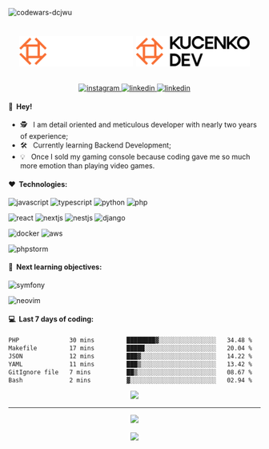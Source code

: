 <p align="left">
  <img src="https://www.codewars.com/users/dcjwu/badges/micro" alt="codewars-dcjwu"/>
</p>

<h1>
  <p align="center">
    <img src="https://raw.githubusercontent.com/dcjwu/kucenko.dev/master/public/logo-dt1.svg#gh-dark-mode-only" width="45%"/>
    <img src="https://raw.githubusercontent.com/dcjwu/kucenko.dev/master/public/logo-wt.svg#gh-light-mode-only" width="45%"/>  
  </p>
</h1>

<p align="center">
    <a href="https://instagram.com/kucenko.life" target="_blank">
        <img src="https://img.shields.io/badge/Instagram-bc2a8d?style=flat-square&logo=Instagram&logoColor=white" alt="instagram">
    </a>
    <a href="https://www.linkedin.com/in/aleksejs-kucenko-b2b605143/" target="_blank">
        <img src="https://img.shields.io/badge/Linkedin-0077b5?style=flat-square&logo=linkedin&logoColor=white" alt="linkedin">
    </a>
    <a href="https://kucenko.dev" target="_blank">
      <img src="https://img.shields.io/badge/Website-f97035?style=flat-square&logo=google-chrome&logoColor=white" alt="linkedin">
    <a/>
</p>

#### 👋 &nbsp;Hey!

- 🕵 &nbsp; I am detail oriented and meticulous developer with nearly two years of experience;
- 🛠 &nbsp; Currently learning Backend Development;
- 💡 &nbsp; Once I sold my gaming console because coding gave me so much more emotion than playing video games.
  
#### ❤️ &nbsp;Technologies:
<p>
  <img src="https://img.shields.io/badge/JavaScript-yellow?style=flat-square&logo=javascript&logoColor=white" alt="javascript">
  <img src="https://img.shields.io/badge/TypeScript-3178c6?style=flat-square&logo=typescript&logoColor=white" alt="typescript">
  <img src="https://img.shields.io/badge/Python-306998?style=flat-square&logo=python&logoColor=white" alt="python">
   <img src="https://img.shields.io/badge/PHP-8993be?style=flat-square&logo=php&logoColor=white" alt="php">
</p>
<p>
   <img src="https://img.shields.io/badge/React-19b0ea?style=flat-square&logo=react&logoColor=white" alt="react">
  <img src="https://img.shields.io/badge/Next.js-000?style=flat-square&logo=next.js&logoColor=white" alt="nextjs">
  <img src="https://img.shields.io/badge/NestJS-E0234E?style=flat-square&logo=nestjs&logoColor=white" alt="nestjs">
  <img src="https://img.shields.io/badge/Django-092e20?style=flat-square&logo=django&logoColor=white" alt="django">
</p>
<p>
  <img src="https://img.shields.io/badge/Docker-0db7ed?style=flat-square&logo=docker&logoColor=white" alt="docker">
  <img src="https://img.shields.io/badge/AWS-ff9900?style=flat-square&logo=amazon-aws&logoColor=white" alt="aws">
</p>
<p>
  <img src="https://img.shields.io/badge/PhpStorm-6B57FF?style=flat-square&logo=phpstorm&logoColor=white" alt="phpstorm">
</p>

#### 🧐&nbsp; Next learning objectives:
<p>
  <img src="https://img.shields.io/badge/Symfony-000?style=flat-square&logo=symfony&logoColor=white" alt="symfony">
</p>
<p>
  <img src="https://img.shields.io/badge/Vim-005D04?&style=flat-square&logo=vim&logoColor=white" alt="neovim">
</p>

#### 💻 &nbsp;Last 7 days of coding:

<!--START_SECTION:waka-->

```text
PHP              30 mins         ████████▓░░░░░░░░░░░░░░░░   34.48 %
Makefile         17 mins         █████░░░░░░░░░░░░░░░░░░░░   20.04 %
JSON             12 mins         ███▓░░░░░░░░░░░░░░░░░░░░░   14.22 %
YAML             11 mins         ███▒░░░░░░░░░░░░░░░░░░░░░   13.42 %
GitIgnore file   7 mins          ██▒░░░░░░░░░░░░░░░░░░░░░░   08.67 %
Bash             2 mins          ▓░░░░░░░░░░░░░░░░░░░░░░░░   02.94 %
```

<!--END_SECTION:waka-->
<p align="center">
  <img src="https://wakatime.com/badge/user/79465dba-0200-4e69-a147-ed7ca5cf1957.svg"/>
</p>

<hr/>

<p align="center">
  <img src="https://github-readme-stats.vercel.app/api?username=dcjwu&show_icons=true&count_private=true&hide_border=true&bg_color=e7e7e7&icon_color=f97035&title_color=f97035&text_color=000000"/>
</p>

<p align="center">
  <img align="center" src="https://github-readme-streak-stats.herokuapp.com/?user=dcjwu&hide_border=true&background=e7e7e7&stroke=f97035&fire=f97035&ring=f97035&currStreakLabel=f97035"/>
</p>
